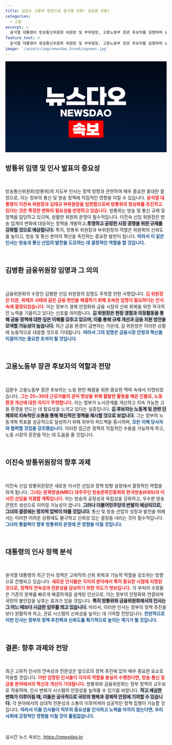 ```yaml
---
title: 김문수 고용부 장관으로 윤석열 지명! 궁금증 유발!
categories:
  - 고용
excerpt: >
  윤석열 대통령이 방송통신위원회 위원장 및 부위원장, 고용노동부 장관 후보자를 임명하며 노동개혁 의지를 드러냈다. 방통위 정상화를 위한 조치로, 이진숙 위원장이 MBC와 KBS 이사진 선임에 나설 전망인데, 이에 대한 정치권의 반발이 예상된다. 클릭해서 자세한 내용을 확인하세요!
feature_text: >
  윤석열 대통령이 방송통신위원회 위원장 및 부위원장, 고용노동부 장관 후보자를 임명하며 노동개혁 의지를 드러냈다. 방통위 정상화를 위한 조치로, 이진숙 위원장이 MBC와 KBS 이사진 선임에 나설 전망인데, 이에 대한 정치권의 반발이 예상된다. 클릭해서 자세한 내용을 확인하세요!
image: '/assets/img/newsdao_breakingnews.jpg'
---
```


<p><img src="/assets/img/newsdao_breakingnews.jpg" alt="ontimetimes 속보" /></p>

<h2 data-ke-size="size26">방통위 임명 및 인사 발표의 중요성</h2>

<p data-ke-size="size16">&nbsp;</p>

<p>방송통신위원회(방통위)의 지도부 인사는 정책 방향과 관련하여 매우 중요한 중대한 결정으로, 이는 정부의 통신 및 방송 정책에 직접적인 영향을 미칠 수 있습니다. <b><span style="color: #ee2323;">윤석열 대통령이 이진숙 위원장과 김태규 부위원장을 임명함으로써 방통위의 정상화를 추진하고 있다는 것은 특정한 변화의 필요성을 반영하고 있습니다.</span></b> 방통위는 방송 및 통신 규제 및 정책을 담당하고 있으며, 원활한 위원회 운영이 필수적입니다. 이진숙 신임 위원장은 방송 업계의 변화에 대응하는 정책을 개발하고,<b><span style="background-color: #21538527;">투명하고 공정한 시장 경쟁을 위한 규제를 강화할 것으로 예상됩니다.</span></b> 특히, 방통위 위원장과 부위원장의 역할은 위원회의 신뢰도를 높이고, 방송 및 통신 분야의 혁신을 촉진하는 중요한 발판이 됩니다. <b><span style="color: #1a5490;">따라서 이 같은 인사는 방송과 통신 산업의 발전을 도모하는 데 결정적인 역할을 할 것입니다.</span></b></p>

<p data-ke-size="size16">&nbsp;</p>

<h2 data-ke-size="size26">김병환 금융위원장 임명과 그 의의</h2>

<p data-ke-size="size16">&nbsp;</p>

<p>금융위원회의 수장인 김병환 신임 위원장의 임명도 주목할 만한 사항입니다. <b><span style="color: #ee2323;">김 위원장은 티몬, 위메프 사태와 같은 금융 현안을 해결하기 위해 조속한 임명이 필요하다는 인식 속에 결정되었습니다.</span></b> 이는 정부가 경제 안정화와 금융 시장의 신뢰 회복을 위한 적극적인 노력을 기울이고 있다는 신호를 의미합니다. <b><span style="background-color: #21538527;">김 위원장은 현장 경험과 의정활동을 통해 금융 정책에 대한 깊은 이해를 갖추고 있으며, 이를 통해 규제 개선과 금융 지원 방안을 모색할 가능성이 높습니다.</span></b> 최근 금융 환경이 급변하는 가운데, 김 위원장은 이러한 상황에 능동적으로 대응할 것으로 기대됩니다. <b><span style="color: #1a5490;">따라서 그의 임명은 금융시장 안정과 혁신을 이끌어가는 중요한 초석이 될 것입니다.</span></b></p>

<p data-ke-size="size16">&nbsp;</p>

<h2 data-ke-size="size26">고용노동부 장관 후보자의 역할과 전망</h2>

<p data-ke-size="size16">&nbsp;</p>

<p>김문수 고용노동부 장관 후보자는 노동 현안 해결을 위한 중요한 맥락 속에서 지명되었습니다. <b><span style="color: #ee2323;">그는 20~30대 근로자들의 권익 향상을 위해 활발한 활동을 해온 인물로, 노동 환경 개선에 대한 의지가 뚜렷합니다.</span></b> 이는 정부가 노사관계를 개선하고 지속 가능한 고용 환경을 만드는 데 필요성을 느끼고 있다는 실증입니다. <b><span style="background-color: #21538527;">김 후보자는 노동계 및 관련 단체와의 지속적인 소통을 통해 혁신적인 정책을 제시할 것으로 보입니다.</span></b> 그는 정부의 노동개혁 목표를 성공적으로 달성하기 위해 외부의 피드백을 중시하며, <b><span style="color: #1a5490;">모든 이해 당사자와 협력할 것임을 강조했습니다.</span></b> 이러한 접근은 정책의 직접적인 수용을 가능하게 하고, 노동 시장의 혼란을 막는 데 도움을 줄 것입니다.</p>

<p data-ke-size="size16">&nbsp;</p>

<h2 data-ke-size="size26">이진숙 방통위원장의 향후 과제</h2>

<p data-ke-size="size16">&nbsp;</p>

<p>이진숙 신임 방통위원장은 새로운 이사진 선임과 정책 방향 설정에서 결정적인 역할을 하게 됩니다. <b><span style="color: #ee2323;">그녀는 문화방송(MBC) 대주주인 방송문화진흥회와 한국방송(KBS)의 이사진 선임을 의결할 계획입니다.</span></b> 이는 방송의 공정성과 독립성을 강화하고, 우수한 방송 콘텐츠 생성으로 이어질 가능성이 큽니다. <b><span style="background-color: #21538527;">그러나 더불어민주당의 반발이 예상되므로, 그녀의 결정에는 정치적 압박이 따를 것입니다.</span></b> 통신 및 방송 산업의 성장과 발전을 위해서는 이러한 어려운 상황에도 불구하고 신뢰성 있는 결정을 내리는 것이 필수적입니다. <b><span style="color: #1a5490;">그녀의 통찰력이 향후 방통위의 운영에 큰 영향을 미칠 것입니다.</span></b></p>

<p data-ke-size="size16">&nbsp;</p>

<h2 data-ke-size="size26">대통령의 인사 정책 분석</h2>

<p data-ke-size="size16">&nbsp;</p>

<p>윤석열 대통령의 최근 인사 정책은 고위직의 신뢰 회복과 기능적 역할을 강조하는 방향으로 진행되고 있습니다. <b><span style="color: #ee2323;">새로운 인사들은 각자의 분야에서 특히 중요한 시점에 지명된 것으로, 정책의 연속성과 전문성을 담보하기 위한 의도가 엿보입니다.</span></b> 각 부처의 수장들은 기존의 문제를 빠르게 해결하게끔 설계된 인선으로, 이는 정부의 안정화와 연결되며 국민의 불안감을 낮추는 효과가 있을 것입니다. <b><span style="background-color: #21538527;">특히 방통위와 금융위원회에서의 인사는 그 어느 때보다 시급한 임무를 띄고 있습니다.</span></b> 따라서, 이러한 인사는 정부의 정책 추진을 보다 원활하게 하고, 관료 시스템의 신뢰성을 높이는 데 기여할 전망입니다. <b><span style="color: #1a5490;">전반적으로 이번 인사는 정부의 정책 추진력과 신뢰도를 획기적으로 높이는 계기가 될 것입니다.</span></b></p>

<p data-ke-size="size16">&nbsp;</p>

<h2 data-ke-size="size26">결론: 향후 과제와 전망</h2>

<p data-ke-size="size16">&nbsp;</p>

<p>최근 고위직 인사의 연속성과 전문성은 앞으로의 정책 추진에 있어 매우 중요한 요소로 작용할 것입니다. <b><span style="color: #ee2323;">이번 임명된 인사들이 각자의 역할을 충실히 수행한다면, 방송·통신 및 금융 분야에서의 혁신과 개선이 기대됩니다.</span></b> 방통위와 금융위원회는 정부 정책의 교두보로 작용하며, 인사 변화가 시스템의 안정성을 높여줄 수 있기를 바랍니다. <b><span style="background-color: #21538527;">작고 세심한 변화가 이루어질 때, 이들은 궁극적으로 국민의 행복과 경제적 안정에 기여할 수 있습니다.</span></b> 각 분야에서의 상대적 전문성과 소통이 이루어져야 성공적인 정책 집행이 가능할 것입니다. <b><span style="color: #1a5490;">따라서 이들 인사들이 직무의 중요성을 인식하고 노력을 아끼지 않는다면, 우리 사회에 긍정적인 영향을 미칠 것이 틀림없습니다.</span></b></p>

<p data-ke-size="size16">&nbsp;</p>
실시간 뉴스 속보는, <a href="https://newsdao.kr" rel="dofollow">https://newsdao.kr</a>


